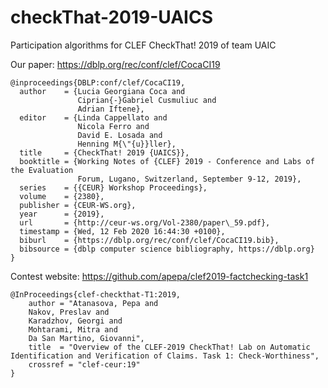 # checkThat-2019-UAICS
Participation algorithms for CLEF CheckThat! 2019 of team UAIC

Our paper: https://dblp.org/rec/conf/clef/CocaCI19

```
@inproceedings{DBLP:conf/clef/CocaCI19,
  author    = {Lucia Georgiana Coca and
               Ciprian{-}Gabriel Cusmuliuc and
               Adrian Iftene},
  editor    = {Linda Cappellato and
               Nicola Ferro and
               David E. Losada and
               Henning M{\"{u}}ller},
  title     = {CheckThat! 2019 {UAICS}},
  booktitle = {Working Notes of {CLEF} 2019 - Conference and Labs of the Evaluation
               Forum, Lugano, Switzerland, September 9-12, 2019},
  series    = {{CEUR} Workshop Proceedings},
  volume    = {2380},
  publisher = {CEUR-WS.org},
  year      = {2019},
  url       = {http://ceur-ws.org/Vol-2380/paper\_59.pdf},
  timestamp = {Wed, 12 Feb 2020 16:44:30 +0100},
  biburl    = {https://dblp.org/rec/conf/clef/CocaCI19.bib},
  bibsource = {dblp computer science bibliography, https://dblp.org}
}
```

Contest website: https://github.com/apepa/clef2019-factchecking-task1

```
@InProceedings{clef-checkthat-T1:2019,
    author = "Atanasova, Pepa and
    Nakov, Preslav and
    Karadzhov, Georgi and
    Mohtarami, Mitra and
    Da San Martino, Giovanni",
    title  = "Overview of the CLEF-2019 CheckThat! Lab on Automatic Identification and Verification of Claims. Task 1: Check-Worthiness",
    crossref = "clef-ceur:19"
}
```
